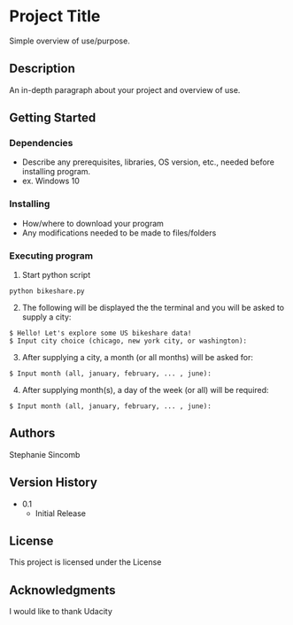 # Project Title

Simple overview of use/purpose.

## Description

An in-depth paragraph about your project and overview of use.

## Getting Started

### Dependencies

* Describe any prerequisites, libraries, OS version, etc., needed before installing program.
* ex. Windows 10

### Installing

* How/where to download your program
* Any modifications needed to be made to files/folders

### Executing program

1.  Start python script
```
python bikeshare.py
```
2. The following will be displayed the the terminal and you will be asked to supply a city:
````
$ Hello! Let's explore some US bikeshare data!
$ Input city choice (chicago, new york city, or washington):
```` 
3. After supplying a city, a month (or all months) will be asked for:
````
$ Input month (all, january, february, ... , june):
````
4. After supplying month(s), a day of the week (or all) will be required:
````
$ Input month (all, january, february, ... , june):
````
## Authors

Stephanie Sincomb  

## Version History

* 0.1
    * Initial Release

## License

This project is licensed under the License

## Acknowledgments
I would like to thank Udacity